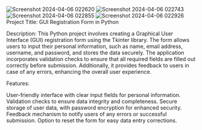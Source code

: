 ![Screenshot 2024-04-06 022620](https://github.com/harshad603/GUI-Registration-Form/assets/116757243/9b951441-d6da-431f-b60c-bf059fd4e05a)
![Screenshot 2024-04-06 022743](https://github.com/harshad603/GUI-Registration-Form/assets/116757243/55ae3ad7-c686-4571-9e53-bbfe638b87e1)
![Screenshot 2024-04-06 022855](https://github.com/harshad603/GUI-Registration-Form/assets/116757243/46b5fbe6-ef82-4e22-82c3-fa1291b726b2)
![Screenshot 2024-04-06 022926](https://github.com/harshad603/GUI-Registration-Form/assets/116757243/70a27f6d-9f98-416f-8602-33ac0f37d3ed)
Project Title: GUI Registration Form in Python

Description:
This Python project involves creating a Graphical User Interface (GUI) registration form using the Tkinter library. The form allows users to input their personal information, such as name, email address, username, and password, and stores the data securely. The application incorporates validation checks to ensure that all required fields are filled out correctly before submission. Additionally, it provides feedback to users in case of any errors, enhancing the overall user experience.

Features:

User-friendly interface with clear input fields for personal information.
Validation checks to ensure data integrity and completeness.
Secure storage of user data, with password encryption for enhanced security.
Feedback mechanism to notify users of any errors or successful submission.
Option to reset the form for easy data entry corrections.
